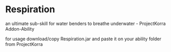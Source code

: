 # Respiration
an ultimate sub-skill for water benders to breathe underwater - ProjectKorra Addon-Ability


for usage download/copy Respiration.jar and paste it on your ability folder from ProjectKorra
